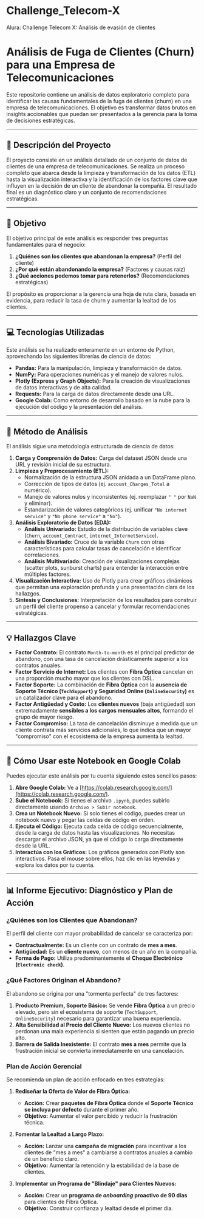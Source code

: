 # Challenge_Telecom-X
Alura: Challenge Telecom X: Análisis de evasión de clientes 
# Análisis de Fuga de Clientes (Churn) para una Empresa de Telecomunicaciones

Este repositorio contiene un análisis de datos exploratorio completo para identificar las causas fundamentales de la fuga de clientes (churn) en una empresa de telecomunicaciones. El objetivo es transformar datos brutos en insights accionables que puedan ser presentados a la gerencia para la toma de decisiones estratégicas.

---

## 📝 Descripción del Proyecto

El proyecto consiste en un análisis detallado de un conjunto de datos de clientes de una empresa de telecomunicaciones. Se realiza un proceso completo que abarca desde la limpieza y transformación de los datos (ETL) hasta la visualización interactiva y la identificación de los factores clave que influyen en la decisión de un cliente de abandonar la compañía. El resultado final es un diagnóstico claro y un conjunto de recomendaciones estratégicas.

---

## 🎯 Objetivo

El objetivo principal de este análisis es responder tres preguntas fundamentales para el negocio:
1.  **¿Quiénes son los clientes que abandonan la empresa?** (Perfil del cliente)
2.  **¿Por qué están abandonando la empresa?** (Factores y causas raíz)
3.  **¿Qué acciones podemos tomar para retenerlos?** (Recomendaciones estratégicas)

El propósito es proporcionar a la gerencia una hoja de ruta clara, basada en evidencia, para reducir la tasa de churn y aumentar la lealtad de los clientes.

---

## 💻 Tecnologías Utilizadas

Este análisis se ha realizado enteramente en un entorno de Python, aprovechando las siguientes librerías de ciencia de datos:

* **Pandas:** Para la manipulación, limpieza y transformación de datos.
* **NumPy:** Para operaciones numéricas y el manejo de valores nulos.
* **Plotly (Express y Graph Objects):** Para la creación de visualizaciones de datos interactivas y de alta calidad.
* **Requests:** Para la carga de datos directamente desde una URL.
* **Google Colab:** Como entorno de desarrollo basado en la nube para la ejecución del código y la presentación del análisis.

---

## 🔬 Método de Análisis

El análisis sigue una metodología estructurada de ciencia de datos:

1.  **Carga y Comprensión de Datos:** Carga del dataset JSON desde una URL y revisión inicial de su estructura.
2.  **Limpieza y Preprocesamiento (ETL):**
    * Normalización de la estructura JSON anidada a un DataFrame plano.
    * Corrección de tipos de datos (ej. `account_Charges_Total` a numérico).
    * Manejo de valores nulos y inconsistentes (ej. reemplazar `" "` por `NaN` y eliminar).
    * Estandarización de valores categóricos (ej. unificar `"No internet service"` y `"No phone service"` a `"No"`).
3.  **Análisis Exploratorio de Datos (EDA):**
    * **Análisis Univariado:** Estudio de la distribución de variables clave (`Churn`, `account_Contract`, `internet_InternetService`).
    * **Análisis Bivariado:** Cruce de la variable `Churn` con otras características para calcular tasas de cancelación e identificar correlaciones.
    * **Análisis Multivariado:** Creación de visualizaciones complejas (scatter plots, sunburst charts) para entender la interacción entre múltiples factores.
4.  **Visualización Interactiva:** Uso de Plotly para crear gráficos dinámicos que permitan una exploración profunda y una presentación clara de los hallazgos.
5.  **Síntesis y Conclusiones:** Interpretación de los resultados para construir un perfil del cliente propenso a cancelar y formular recomendaciones estratégicas.

---

## 💡 Hallazgos Clave

* **Factor Contrato:** El contrato `Month-to-month` es el principal predictor de abandono, con una tasa de cancelación drásticamente superior a los contratos anuales.
* **Factor Servicio de Internet:** Los clientes con **Fibra Óptica** cancelan en una proporción mucho mayor que los clientes con DSL.
* **Factor Soporte:** La combinación de **Fibra Óptica** con la **ausencia de Soporte Técnico (`TechSupport`) y Seguridad Online (`OnlineSecurity`)** es un catalizador clave para el abandono.
* **Factor Antigüedad y Costo:** Los **clientes nuevos** (baja antigüedad) son extremadamente **sensibles a los cargos mensuales altos**, formando el grupo de mayor riesgo.
* **Factor Compromiso:** La tasa de cancelación disminuye a medida que un cliente contrata más servicios adicionales, lo que indica que un mayor "compromiso" con el ecosistema de la empresa aumenta la lealtad.

---
## 🚀 Cómo Usar este Notebook en Google Colab

Puedes ejecutar este análisis por tu cuenta siguiendo estos sencillos pasos:

1.  **Abre Google Colab:** Ve a [https://colab.research.google.com/](https://colab.research.google.com/).
2.  **Sube el Notebook:** Si tienes el archivo `.ipynb`, puedes subirlo directamente usando `Archivo > Subir notebook`.
3.  **Crea un Notebook Nuevo:** Si solo tienes el código, puedes crear un notebook nuevo y pegar las celdas de código en orden.
4.  **Ejecuta el Código:** Ejecuta cada celda de código secuencialmente, desde la carga de datos hasta las visualizaciones. No necesitas descargar el archivo JSON, ya que el código lo carga directamente desde la URL.
5.  **Interactúa con los Gráficos:** Los gráficos generados con Plotly son interactivos. Pasa el mouse sobre ellos, haz clic en las leyendas y explora los datos por tu cuenta.

---

## 📊 Informe Ejecutivo: Diagnóstico y Plan de Acción

### ¿Quiénes son los Clientes que Abandonan?

El perfil del cliente con mayor probabilidad de cancelar se caracteriza por:
* **Contractualmente:** Es un cliente con un contrato de **mes a mes**.
* **Antigüedad:** Es un **cliente nuevo**, con menos de un año en la compañía.
* **Forma de Pago:** Utiliza predominantemente el **Cheque Electrónico (`Electronic check`)**.

### ¿Qué Factores Originan el Abandono?

El abandono se origina por una "tormenta perfecta" de tres factores:

1.  **Producto Premium, Soporte Básico:** Se vende **Fibra Óptica** a un precio elevado, pero sin el ecosistema de soporte (`TechSupport`, `OnlineSecurity`) necesario para garantizar una buena experiencia.
2.  **Alta Sensibilidad al Precio del Cliente Nuevo:** Los nuevos clientes no perdonan una mala experiencia si sienten que están pagando un precio alto.
3.  **Barrera de Salida Inexistente:** El contrato **mes a mes** permite que la frustración inicial se convierta inmediatamente en una cancelación.

### Plan de Acción Gerencial

Se recomienda un plan de acción enfocado en tres estrategias:

1.  **Rediseñar la Oferta de Valor de Fibra Óptica:**
    * **Acción:** Crear **paquetes de Fibra Óptica** donde el **Soporte Técnico se incluya por defecto** durante el primer año.
    * **Objetivo:** Aumentar el valor percibido y reducir la frustración técnica.

2.  **Fomentar la Lealtad a Largo Plazo:**
    * **Acción:** Lanzar una **campaña de migración** para incentivar a los clientes de "mes a mes" a cambiarse a contratos anuales a cambio de un beneficio claro.
    * **Objetivo:** Aumentar la retención y la estabilidad de la base de clientes.

3.  **Implementar un Programa de "Blindaje" para Clientes Nuevos:**
    * **Acción:** Crear un **programa de *onboarding* proactivo de 90 días** para clientes de Fibra Óptica.
    * **Objetivo:** Construir confianza y lealtad desde el primer día.
